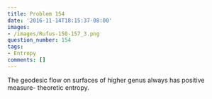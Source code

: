 ```yaml
---
title: Problem 154
date: '2016-11-14T18:15:37-08:00'
images:
- /images/Rufus-150-157_3.png
question_number: 154
tags:
- Entropy
comments: []
---
```

The geodesic flow on surfaces of higher genus always has positive measure-
theoretic entropy.

